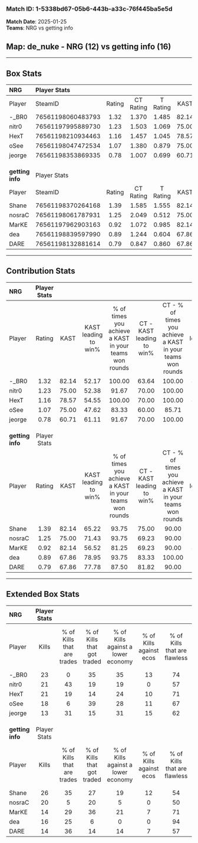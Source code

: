 ### Match ID: 1-5338bd67-05b6-443b-a33c-76f445ba5e5d  
**Match Date**: 2025-01-25  
**Teams**: NRG vs getting info  

## **Map**: de_nuke - NRG (12) vs getting info (16)  
---  

## Box Stats  

| **NRG**          | Player Stats      |        |           |          |       |      |       |         |        |      |     |
| :- | :- | :-: | :-: | :-: | :-: | :-: | :-: | :-: | :-: | :-: | :-: |
| Player           | SteamID           | Rating | CT Rating | T Rating | KAST  | ADR  | Kills | Assists | Deaths | K/D  | HS% |
| -_BR0            | 76561198060483793 |  1.32  |   1.370   |  1.485   | 82.14 | 92.6 |  23   |    8    |   20   | 1.15 | 60  |
| nitr0            | 76561197995889730 |  1.23  |   1.503   |  1.069   | 75.00 | 84.4 |  21   |    8    |   17   | 1.24 | 57  |
| HexT             | 76561198210934463 |  1.16  |   1.457   |  1.045   | 78.57 | 69.8 |  21   |    4    |   19   | 1.11 | 47  |
| oSee             | 76561198047472534 |  1.07  |   1.380   |  0.879   | 75.00 | 70.8 |  18   |    7    |   18   | 1.00 | 16  |
| jeorge           | 76561198353869335 |  0.78  |   1.007   |  0.699   | 60.71 | 56.4 |  13   |    4    |   17   | 0.76 | 38  |
|                  |                   |        |           |          |       |      |       |         |        |      |     |
|                  |                   |        |           |          |       |      |       |         |        |      |     |
|                  |                   |        |           |          |       |      |       |         |        |      |     |
| **getting info** | Player Stats      |        |           |          |       |      |       |         |        |      |     |
| Player           | SteamID           | Rating | CT Rating | T Rating | KAST  | ADR  | Kills | Assists | Deaths | K/D  | HS% |
| Shane            | 76561198370264168 |  1.39  |   1.585   |  1.555   | 82.14 | 82.5 |  26   |    2    |   18   | 1.44 | 46  |
| nosraC           | 76561198061787931 |  1.25  |   2.049   |  0.512   | 75.00 | 94.2 |  20   |   13    |   17   | 1.18 | 55  |
| MarKE            | 76561197962903163 |  0.92  |   1.072   |  0.985   | 82.14 | 67.0 |  14   |    8    |   22   | 0.64 | 35  |
| dea              | 76561198839597990 |  0.89  |   1.244   |  0.604   | 67.86 | 57.8 |  16   |    4    |   19   | 0.84 | 18  |
| DARE             | 76561198132881614 |  0.79  |   0.847   |  0.860   | 67.86 | 59.1 |  14   |    4    |   21   | 0.67 | 42  |
---  

## Contribution Stats  

| **NRG**          | Player Stats |       |                      |                                                        |                           |                                                             |                          |                                                            |
| :- | :-: | :-: | :-: | :-: | :-: | :-: | :-: | :-: |
| Player           |    Rating    | KAST  | KAST leading to win% | % of times you achieve a KAST in your teams won rounds | CT - KAST leading to win% | CT - % of times you achieve a KAST in your teams won rounds | T - KAST leading to win% | T - % of times you achieve a KAST in your teams won rounds |
| -_BR0            |     1.32     | 82.14 |        52.17         |                         100.00                         |           63.64           |                           100.00                            |          41.67           |                           100.00                           |
| nitr0            |     1.23     | 75.00 |        52.38         |                         91.67                          |           70.00           |                           100.00                            |          36.36           |                           80.00                            |
| HexT             |     1.16     | 78.57 |        54.55         |                         100.00                         |           70.00           |                           100.00                            |          41.67           |                           100.00                           |
| oSee             |     1.07     | 75.00 |        47.62         |                         83.33                          |           60.00           |                            85.71                            |          36.36           |                           80.00                            |
| jeorge           |     0.78     | 60.71 |        61.11         |                         91.67                          |           70.00           |                           100.00                            |          50.00           |                           80.00                            |
|                  |              |       |                      |                                                        |                           |                                                             |                          |                                                            |
|                  |              |       |                      |                                                        |                           |                                                             |                          |                                                            |
|                  |              |       |                      |                                                        |                           |                                                             |                          |                                                            |
| **getting info** | Player Stats |       |                      |                                                        |                           |                                                             |                          |                                                            |
| Player           |    Rating    | KAST  | KAST leading to win% | % of times you achieve a KAST in your teams won rounds | CT - KAST leading to win% | CT - % of times you achieve a KAST in your teams won rounds | T - KAST leading to win% | T - % of times you achieve a KAST in your teams won rounds |
| Shane            |     1.39     | 82.14 |        65.22         |                         93.75                          |           75.00           |                            90.00                            |          54.55           |                           100.00                           |
| nosraC           |     1.25     | 75.00 |        71.43         |                         93.75                          |           69.23           |                            90.00                            |          75.00           |                           100.00                           |
| MarKE            |     0.92     | 82.14 |        56.52         |                         81.25                          |           69.23           |                            90.00                            |          40.00           |                           66.67                            |
| dea              |     0.89     | 67.86 |        78.95         |                         93.75                          |           83.33           |                           100.00                            |          71.43           |                           83.33                            |
| DARE             |     0.79     | 67.86 |        77.78         |                         87.50                          |           81.82           |                            90.00                            |          71.43           |                           83.33                            |
---  

## Extended Box Stats  

| **NRG**          | Player Stats |                            |                            |                                    |                         |                              |                                 |        |                             |                                     |                          |                               |                            |
| :- | :-: | :-: | :-: | :-: | :-: | :-: | :-: | :-: | :-: | :-: | :-: | :-: | :-: |
| Player           |    Kills     | % of Kills that are trades | % of Kills that got traded | % of Kills against a lower economy | % of Kills against ecos | % of Kills that are flawless | % of Kills that are close duels | Deaths | % of Deaths that get traded | % of Deaths against a lower economy | % of Deaths against ecos | % of Deaths that are flawless | % of Deaths that are close |
| -_BR0            |      23      |             0              |             35             |                 35                 |           13            |              74              |                9                |   20   |             30              |                 15                  |            10            |              60               |             15             |
| nitr0            |      21      |             43             |             19             |                 19                 |            0            |              57              |               10                |   17   |             24              |                 18                  |            0             |              59               |             6              |
| HexT             |      21      |             19             |             14             |                 24                 |           10            |              71              |                5                |   19   |             21              |                 11                  |            0             |              63               |             11             |
| oSee             |      18      |             6              |             39             |                 28                 |           11            |              67              |                6                |   18   |             17              |                 17                  |            0             |              78               |             6              |
| jeorge           |      13      |             31             |             15             |                 31                 |           15            |              62              |                8                |   17   |             12              |                 12                  |            0             |              65               |             12             |
|                  |              |                            |                            |                                    |                         |                              |                                 |        |                             |                                     |                          |                               |                            |
|                  |              |                            |                            |                                    |                         |                              |                                 |        |                             |                                     |                          |                               |                            |
|                  |              |                            |                            |                                    |                         |                              |                                 |        |                             |                                     |                          |                               |                            |
| **getting info** | Player Stats |                            |                            |                                    |                         |                              |                                 |        |                             |                                     |                          |                               |                            |
| Player           |    Kills     | % of Kills that are trades | % of Kills that got traded | % of Kills against a lower economy | % of Kills against ecos | % of Kills that are flawless | % of Kills that are close duels | Deaths | % of Deaths that get traded | % of Deaths against a lower economy | % of Deaths against ecos | % of Deaths that are flawless | % of Deaths that are close |
| Shane            |      26      |             35             |             27             |                 19                 |           12            |              54              |               12                |   18   |             33              |                 11                  |            0             |              67               |             0              |
| nosraC           |      20      |             5              |             20             |                 5                  |            0            |              50              |                5                |   17   |             29              |                 18                  |            12            |              53               |             12             |
| MarKE            |      14      |             29             |             36             |                 21                 |            7            |              71              |               21                |   22   |             27              |                 14                  |            5             |              64               |             14             |
| dea              |      16      |             25             |             6              |                 0                  |            0            |              94              |                0                |   19   |             16              |                 11                  |            5             |              84               |             0              |
| DARE             |      14      |             36             |             14             |                 14                 |            7            |              57              |               14                |   21   |             19              |                 14                  |            5             |              71               |             10             |
